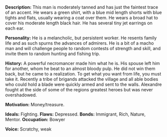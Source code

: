 **Description:** This man is moderately tanned and has just the faintest trace of an accent. He wears a green shirt, with a blue mid length shorts with blue tights and flats, usually wearing a coat over them. He wears a broad hat to cover his moderate length black hair. He has several tiny jet earrings on each ear.

**Personality:** He is a melancholic, but persistent worker. He resents family life and as such spurns the advances of admirers. He is a bit of a macho man and will challenge people to random contests of strength and skill, and invite them to random hunting and fishing trip.

**History:** A powerful necromancer made him what he is. His spouse left him for another, whom he beat to an almost bloody pulp. He did not win them back, but he came to a realization. To get what you want from life, you must take it. Recently a tribe of brigands attacked the village and all able bodies who could hold a blade were quickly armed and sent to the walls. Alexandre fought at the side of some of the regions greatest heroes but was never overshadowed.

**Motivation:** Money/treasure.

**Ideals:** Fighting. **Flaws:** Depressed. **Bonds:** Immigrant, Rich, Nature, Mentor. 
**Occupation:** Bowyer

**Voice:** Scratchy, weak